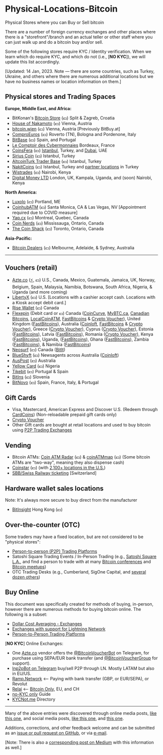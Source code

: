 # Physical-Locations-Bitcoin
Physical Stores where you can Buy or Sell bitcoin

There are a number of foreign currency exchanges and other places where there is a "storefront"/branch and an actual teller or other staff where you can just walk up and do a bitcoin buy and/or sell.

Some of the following stores require KYC / Identity verification. When we learn which do require KYC, and which do not (i.e., [**NO KYC**]), we will update this list accordingly.

[Updated: 14 Jan, 2023. Note — there are some countries, such as Turkey, Ukraine, and others where there are numerous additional locations but we have no business names or location information on them.]

**Physical stores and Trading Spaces**
--------------------------------------

**Europe, Middle East, and Africa:**

- BitKonan's [Bitcoin Store](https://www.bitcoinpit.de/bitcoin-store) (💵) Split & Zagreb, Croatia
- [House of Nakamoto](https://www.thehouseofnakamoto.com/en/standort) (💵) Vienna, Austria
- [bitcoin.wien](https://www.bitcoin.wien/contact/us/) (💵) Vienna, Austria [Previously BitBuy.at]
- [ComproEuros](https://comproeuro.it/) (💵) Roverto (TN), Bologna and Pordenone, Italy
- [BitBase](https://bitbase.es/tiendas-bitcoin) (💵) Spain, and Portugal 
- [Le Comptoir des Cybermonnaies](https://www.lecomptoirdescybermonnaies.fr/acheter-vendre-cryptomonnaies-comptoir) Bordeaux, France
- [CoinsFera](https://www.coinsfera.com/contact-us/) (💵) [Istanbul](https://www.coinsfera.com/en/branches?branch=istanbul), Turkey, and [Dubai](https://www.coinsfera.com/en/branches?branch=dubai), UAE
- [Sirius Coin](https://www.siriuscoin.com/) (💵) Istanbul, Turkey
- [AltcoinTurk Trader Base](https://np.reddit.com/r/Altcointurk/comments/c033pd) (💵) Istanbul, Turkey
- [NakitCoins](https://nakitcoins.com/) (💵) Istanbul, Turkey and [partner locations](https://nakitcoins.com/partners-locator) in Turkey
- [Wistrades](https://twitter.com/FxUndisputed) (💵) Nairobi, Kenya
- [Digital Money LTD](https://dmexchange.com/) London, UK, Kampala, Uganda, and (soon) Nairobi, Kenya

**North America:**

- [Luxolo](https://luxolo.io/) (💵) Portland, ME
- [CoinhubATM](https://coinhubatm.com/contact-us) (💵) Santa Monica, CA & Las Vegas, NV [Appointment required due to COVID measure]
- [Yap.cx](https://yap.cx/) (💵) Montreal, Quebec, Canada
- [Coin Nerds](https://coinnerds.ca/) (💵) Mississauga, Ontario, Canada
- [The Coin Shack](https://thecoinshack.ca/) (💵) Toronto, Ontario, Canada

**Asia-Pacific:**

- [Bitcoin Dealers](https://bitcoindealers.com.au/buy-bitcoins.html) (💵) Melbourne, Adelaide, & Sydney, Australia

<hr />

Vouchers (retail)
-----------------

- [Azte.co](https://azte.co/#find_a_vendor) ([⚡](https://www.lopp.net/lightning-information.html#desktop_wallets), 💵) U.S., Canada, Mexico, Guatemala, Jamaica, UK, Norway, Belgium, Spain, Malaysia, Namibia, Botswana, South Africa, Nigeria, & Uganda (and more coming)
- [LibertyX](https://libertyx.com/) (💵) U.S. [Locations with a cashier accept cash. Locations with a Kiosk accept debit card.]
- [Rise Wallet](https://www.risewallet.com/locations) (💵) Canada
- [Flexepin](https://www.flexepin.com/sales_outlet_finder) (Debit card or 💵) Canada ([CoinCurve](https://coincurve.com/), [MyBTC.ca](https://mybtc.ca/buy-bitcoin-with-flexepin-canada), [Canadian Bitcoins](https://www.canadianbitcoins.com/), [LocalCoinATM](https://localcoinatm.com/flexepin-v3/#flexepin-form), [FastBitcoins](https://fastbitcoins.com/voucher) & [Crypto Voucher](https://cryptovoucher.io/redeem-now)), United Kingdom ([FastBitcoins](https://fastbitcoins.com/voucher)), Australia ([Coinloft](https://www.coinloft.com.au/buy/flexepin), [FastBitcoins](https://fastbitcoins.com/voucher) & [Crypto Voucher](https://cryptovoucher.io/redeem-now)), Greece ([Crypto Voucher](https://cryptovoucher.io/redeem-now)), Cyprus ([Crypto Voucher](https://cryptovoucher.io/redeem-now)), Estonia ([FastBitcoins](https://fastbitcoins.com/voucher)), Latvia ([FastBitcoins](https://fastbitcoins.com/voucher)), Romania ([Crypto Voucher](https://cryptovoucher.io/redeem-now)), Kenya ([FastBitcoins](https://fastbitcoins.com/voucher)), Uganda, ([FastBitcoins](https://fastbitcoins.com/voucher)), Ghana ([FastBitcoins](https://fastbitcoins.com/voucher)), Zambia ([FastBitcoins](https://fastbitcoins.com/voucher)), & Namibia ([FastBitcoins](https://fastbitcoins.com/voucher))
- [Neosurf](https://www.neosurf.com/en_GB/application/findcard) (💵) Canada ([BitIt](https://bitit.io/))
- [BlueShyft](https://coinloft-locations.blueshyft.com.au/) (💵) Newsagents across Australia ([Coinloft](https://coinloft.com.au/buy/blueonline))
- [AusPost](https://www.coindesk.com/australia-post-now-lets-customers-buy-bitcoin-at-over-3500-outlets) (💵) Australia
- [Yellow Card](https://www.yellowcard.io/locations) (💵) Nigeria
- [Tikebit](https://tikebit.com/map#marker=null&panel=false&lat=40.19146303804063&lng=-4.696655273437501&zoom=7) (💵) Portugal & Spain
- [BitIns](https://www.bitins.net/#map-module) (💵) Slovenia
- [BitNovo](https://www.bitnovo.com/bitcoin-selling-point-en) (💵) Spain, France, Italy, & Portugal

Gift Cards
----------

- Visa, Mastercard, American Express and Discover U.S. (Redeem through [CardCoins](https://www.cardcoins.co/)) (Non-reloadable prepaid gift cards only)
- [Crypto Voucher](https://cryptovoucher.io/#giftCard)
- Other Gift cards are bought at retail locations and used to buy bitcoin using [P2P Trading Exchanges](https://medium.com/@cointastical/p2p-otc-exchanges-e-g-localbitcoins-bisq-hodlhodl-etc-20f293a2c72e)

Vending
-------

- Bitcoin ATMs: [Coin ATM Radar](https://coinatmradar.com/) (💵) & [coinATMmap](https://coinatmmap.com/) (💵) (Some bitcoin ATMs are "two-way", meaning they also dispense cash)
- [Coinstar](https://www.coinstar.com/bitcoin) (💵) (with [2,100+ locations in the U.S.](https://coinme.com/kiosks))
- [SBB/Swiss Railway ticketing](https://www.sbb.ch/en/station-services/services/further-services/ticket-machine-services/bitcoin.html) [Switzerland]

Hardware wallet sales locations
-------------------------------

Note: It's always more secure to buy direct from the manufacturer

- [BitInsight](http://bitinsighthk.com/what.html) Hong Kong (💵)

Over-the-counter (OTC)
----------------------

Some traders may have a fixed location, but are not considered to be "physical stores":

- [Person-to-person (P2P) Trading Platforms](https://cointastical.github.io/P2P-Trading-Exchanges)
- Satoshi Square Trading Events / In-Person Trading (e.g., [Satoshi Square L.A.](https://spelunk.in/2021/09/21/september-satoshi-square/), and find a person to trade with at many [Bitcoin conferences](https://www.coindesk.com/events/) and [Bitcoin meetups](https://www.google.com/maps/d/viewer?mid=1rbqiHELgkGta0QLG4TB0toHEdJdOfCRK&ll=41.52428047956433%2C-52.979125950000025&z=3))
- OTC Trading Desks (e.g., Cumberland, SigOne Capital, and [several dozen others](https://medium.com/@cointastical/bitcoin-crypto-otc-trading-desks-7f77276c6dc))

Buy Online
----------------------

This document was specifically created for methods of buying, in-person, however there are numerous methods for buying bitcoin online.  The following is a subset:

- [Dollar Cost Averaging - Exchanges](https://cointastical.medium.com/dollar-cost-averaging-the-answer-to-the-question-is-now-a-good-time-to-buy-bitcoin-a84e518f50f0)
- [Exchanges with support for Lightning Network](https://cointastical.github.io/Exchanges-With-LN)
- [Person-to-Person Trading Platforms](https://cointastical.github.io/P2P-Trading-Exchanges)

[**NO KYC**] Online Exchanges:

- One [Azte.co](https://azte.co/vendors.html) vendor offers the [@BitcoinVoucherBot](https://t.me/BitcoinVoucherBot) on Telegram, for purchase using SEPA/EUR bank transfer (and [@BitcoinVoucherGroup](https://t.me/BitcoinVoucherGroup) for support).
- [lnp2pBot on Telegram](https://t.me/lnp2pBot) buy/sell P2P through LN. Mostly LATAM but also in EU/US.
- [Ramp.Network](https://buy.ramp.network) <-- Paying with bank transfer (GBP, or EUR/SEPA), or Revolut
- [Relai](https://relai.ch) <-- [Bitcoin Only](https://bitcoin-only.com/get-bitcoin), EU, and CH
- [no-KYC only](https://bitcoinqna.github.io/noKYConly) Guide
- [KYCNot.me](https://kycnot.me) Directory

<hr />

Many of the above entries were discovered through online media posts, [like this one](https://www.wsj.com/articles/walk-in-cryptocurrency-exchanges-emerge-amid-bitcoin-boom-11633107697), and social media posts, [like this one](https://twitter.com/parisforpres/status/1174324943850524672), and [this one](https://twitter.com/FxUndisputed/status/1359338797687840772).

Additions, corrections, and other feedback welcome and can be submitted as an [issue or pull request on GitHub](https://github.com/cointastical/Physical-Locations-Bitcoin), or via [e-mail](mailto://cointastical@gmail.com).

[Note: There is also a [corresponding post on Medium](https://cointastical.medium.com/physical-stores-where-you-can-buy-or-sell-bitcoin-9a28686fb625) with this information as well.]
